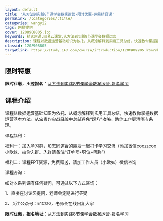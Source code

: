 ```yaml
---
layout: default
title: '从方法到实践8节课学会数据运营-限时优惠-网易精品课'
permalink: /:categories/:title/
categories: wangyi2
tags: 网易提供
cover: 1208908805.jpg
keywords: 精选网课,网易云课堂,从方法到实践8节课学会数据运营
description: 课程以数据运营基础知识为依托，从概念解释到实用工具总结，快速教你掌握数据运营基本方法，从宝贵的实战经验中总结避免“踩坑”
classid: 1208908805
targetlink: https://study.163.com/course/introduction/1208908805.htm?share=1&shareId=1025206652&utm_campaign=share&utm_medium=iphoneShare&utm_source=&utm_u=1025206652
---
```


## 限时特惠

**限时优惠，火速报名**：[从方法到实践8节课学会数据运营-报名学习](https://study.163.com/course/introduction/1208908805.htm?share=1&shareId=1025206652&utm_campaign=share&utm_medium=iphoneShare&utm_source=&utm_u=1025206652)

## 课程介绍

课程以数据运营基础知识为依托，从概念解释到实用工具总结，快速教你掌握数据运营基本方法，从宝贵的实战经验中总结避免“踩坑”攻略，助你工作更清晰有条理。

课程福利：

福利一：加入学习群，和志同道合的朋友一起打卡学习交流（添加微信coozzcoo 小欧妹，拉你入群。入群请备注“订单号+职位+昵称”）

福利二：课程PPT资源，免费赠送，请加工作人员（小欧妹）微信咨询

课程咨询：

如对本系列课有任何疑问，可通过以下方式咨询：

1、直接在讨论区提问，老师会定期进行答疑

2、关注公众号：51COO，老师会在线回复大家

**限时优惠，报名地址**：[从方法到实践8节课学会数据运营-报名学习](https://study.163.com/course/introduction/1208908805.htm?share=1&shareId=1025206652&utm_campaign=share&utm_medium=iphoneShare&utm_source=&utm_u=1025206652)

